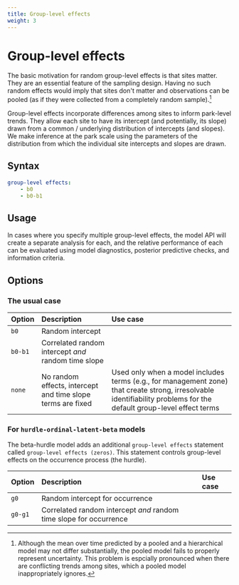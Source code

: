 ```yaml
---
title: Group-level effects
weight: 3
---
```


# Group-level effects

The basic motivation for random group-level effects is that sites matter. They are an essential feature of the sampling design. Having no such random effects would imply that sites don't matter and observations can be pooled (as if they were collected from a completely random sample).[^1] 

Group-level effects incorporate differences among sites to inform park-level trends. They allow each site to have its intercept (and potentially, its slope) drawn from a common / underlying distribution of intercepts (and slopes). We make inference at the park scale using the parameters of the distribution from which the individual site intercepts and slopes are drawn.

## Syntax

```yml
group-level effects:
    - b0
    - b0-b1
```

## Usage

In cases where you specify multiple group-level effects, the model API will create a separate analysis for each, and the relative performance of each can be evaluated using model diagnostics, posterior predictive checks, and information criteria.

## Options

### The usual case

| Option  | Description  | Use case  |
|:--------|:-------------|:---------|
| `b0`  | Random intercept |   |
| `b0-b1`  | Correlated random intercept _and_ random time slope  |   |
| `none`  | No random effects, intercept and time slope terms are fixed | Used only when a model includes terms (e.g., for management zone) that create strong, irresolvable identifiability problems for the default group-level effect terms  |

### For `hurdle-ordinal-latent-beta` models

The beta-hurdle model adds an additional `group-level effects` statement called `group-level effects (zeros)`. This statement controls group-level effects on the occurrence process (the hurdle).

| Option  | Description  | Use case  |
|:--------|:-------------|:---------|
| `g0`  | Random intercept for occurrence |   |
| `g0-g1`  | Correlated random intercept _and_ random time slope for occurrence  |   |

[^1]: Although the mean over time predicted by a pooled and a hierarchical model may not differ substantially, the pooled model fails to properly represent uncertainty. This problem is espcially pronounced when there are conflicting trends among sites, which a pooled model inappropriately ignores.